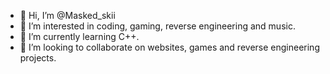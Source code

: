 - 👋 Hi, I’m @Masked_skii
- 👀 I’m interested in coding, gaming, reverse engineering and music.
- 🌱 I’m currently learning C++.
- 💞️ I’m looking to collaborate on websites, games and reverse engineering projects.
